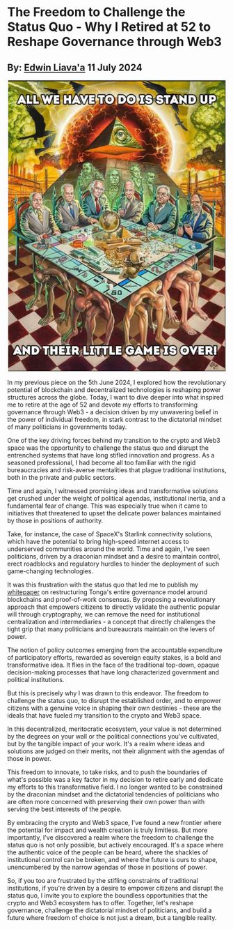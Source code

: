 # The Freedom to Challenge the Status Quo - Why I Retired at 52 to Reshape Governance through Web3
## By: [Edwin Liava'a](https://github.com/EdwinLiavaa) 11 July 2024

<p align="center">
 <img width="500" src="https://github.com/EdwinLiavaa/liavaa.space/blob/main/blog/20240713/pic.png">
</p>

In my previous piece on the 5th June 2024, I explored how the revolutionary potential of blockchain and decentralized technologies is reshaping power structures across the globe. Today, I want to dive deeper into what inspired me to retire at the age of 52 and devote my efforts to transforming governance through Web3 - a decision driven by my unwavering belief in the power of individual freedom, in stark contrast to the dictatorial mindset of many politicians in governments today.

One of the key driving forces behind my transition to the crypto and Web3 space was the opportunity to challenge the status quo and disrupt the entrenched systems that have long stifled innovation and progress. As a seasoned professional, I had become all too familiar with the rigid bureaucracies and risk-averse mentalities that plague traditional institutions, both in the private and public sectors.

Time and again, I witnessed promising ideas and transformative solutions get crushed under the weight of political agendas, institutional inertia, and a fundamental fear of change. This was especially true when it came to initiatives that threatened to upset the delicate power balances maintained by those in positions of authority.

Take, for instance, the case of SpaceX's Starlink connectivity solutions, which have the potential to bring high-speed internet access to underserved communities around the world. Time and again, I've seen politicians, driven by a draconian mindset and a desire to maintain control, erect roadblocks and regulatory hurdles to hinder the deployment of such game-changing technologies.

It was this frustration with the status quo that led me to publish my [whitepaper](https://www.researchgate.net/publication/380904006_Decentralized_Micro-Governance_Model_for_the_Kingdom_of_Tonga_Based_on_Proof-of-Work_Consensus) on restructuring Tonga's entire governance model around blockchains and proof-of-work consensus. By proposing a revolutionary approach that empowers citizens to directly validate the authentic popular will through cryptography, we can remove the need for institutional centralization and intermediaries - a concept that directly challenges the tight grip that many politicians and bureaucrats maintain on the levers of power.

The notion of policy outcomes emerging from the accountable expenditure of participatory efforts, rewarded as sovereign equity stakes, is a bold and transformative idea. It flies in the face of the traditional top-down, opaque decision-making processes that have long characterized government and political institutions.

But this is precisely why I was drawn to this endeavor. The freedom to challenge the status quo, to disrupt the established order, and to empower citizens with a genuine voice in shaping their own destinies - these are the ideals that have fueled my transition to the crypto and Web3 space.

In this decentralized, meritocratic ecosystem, your value is not determined by the degrees on your wall or the political connections you've cultivated, but by the tangible impact of your work. It's a realm where ideas and solutions are judged on their merits, not their alignment with the agendas of those in power.

This freedom to innovate, to take risks, and to push the boundaries of what's possible was a key factor in my decision to retire early and dedicate my efforts to this transformative field. I no longer wanted to be constrained by the draconian mindset and the dictatorial tendencies of politicians who are often more concerned with preserving their own power than with serving the best interests of the people.

By embracing the crypto and Web3 space, I've found a new frontier where the potential for impact and wealth creation is truly limitless. But more importantly, I've discovered a realm where the freedom to challenge the status quo is not only possible, but actively encouraged. It's a space where the authentic voice of the people can be heard, where the shackles of institutional control can be broken, and where the future is ours to shape, unencumbered by the narrow agendas of those in positions of power.

So, if you too are frustrated by the stifling constraints of traditional institutions, if you're driven by a desire to empower citizens and disrupt the status quo, I invite you to explore the boundless opportunities that the crypto and Web3 ecosystem has to offer. Together, let's reshape governance, challenge the dictatorial mindset of politicians, and build a future where freedom of choice is not just a dream, but a tangible reality.